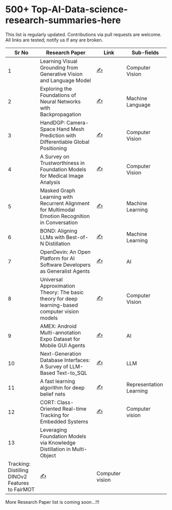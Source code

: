 # 500+ Top-AI-Data-science-research-summaries-here



This list is regularly updated. Contributions via pull requests are welcome. All links are tested; notify us if any are broken.

| Sr No | Research Paper                                        | Link                                 | Sub-fields                       |
|-------|-------------------------------------------------------|--------------------------------------|---------------------------------|
| 1     | Learning Visual Grounding from Generative Vision and Language Model                     | [✍️](https://www.linkedin.com/posts/bhoop-singh-3b41b41a9_generative-vision-and-language-model-activity-7221383255910932480-4QuD?utm_source=share&utm_medium=member_desktop)    | Computer Vision                  |
| 2     |  Exploring the Foundations of Neural Networks with Backpropagation     | [✍️](https://example.com/nlp125](https://www.linkedin.com/posts/bhoop-singh-3b41b41a9_learning-internal-representation-by-error-activity-7221152160032468993-CQjD?utm_source=share&utm_medium=member_desktop))   | Machine Language       |
| 3     |  HandDGP: Camera-Space Hand Mesh Prediction with Differentiable Global Positioning  |[✍️](https://www.linkedin.com/posts/bhoop-singh-3b41b41a9_camera-space-hand-mesh-prediction-activity-7221569348191051778-lbSG?utm_source=share&utm_medium=member_desktop)    | Computer Vision        |
| 4     | A Survey on Trustworthiness in Foundation Models for Medical Image Analysis  |[✍️](https://www.linkedin.com/posts/bhoop-singh-3b41b41a9_models-for-medical-image-analysis-activity-7221799562850488320-qA_-?utm_source=share&utm_medium=member_desktop)    | Computer Vision         |
| 5      |Masked Graph Learning with Recurrent Alignment for Multimodal Emotion Recognition in Conversation                                                                              |[✍️](https://www.linkedin.com/posts/bhoop-singh-3b41b41a9_emotion-recognition-in-conversation-activity-7222165173053091841-dHDU?utm_source=share&utm_medium=member_desktop)                                                 | Machine Learning |
| 6      |BOND: Aligning LLMs with Best-of-N Distillation  |[✍️](https://www.linkedin.com/posts/ashishpatel2604_google-deepmind-introduces-bond-a-new-rlhf-activity-7222126652871307265-RNKt?utm_source=share&utm_medium=member_desktop) |  Machine Learning |
| 7       |OpenDevin: An Open Platform for AI Software Developers as Generalist Agents |[✍️](https://www.linkedin.com/posts/analytics-vidhya_generative-ai-research-paper-activity-7222116498348158977-7vaV?utm_source=share&utm_medium=member_desktop)| AI |
| 8      | Universal Approximation Theory: The basic theory for deep learning-based computer vision models| [✍️](https://www.linkedin.com/posts/bhoop-singh-3b41b41a9_theoretical-foundations-of-deep-learning-activity-7222548214254616576-2jDa?utm_source=share&utm_medium=member_desktop)  | Computer Vision |
|9        |AMEX: Android Multi-annotation Expo Dataset for Mobile GUI Agents   |[✍️](https://www.linkedin.com/posts/analytics-vidhya_generative-ai-research-paper-activity-7222473006160265216-SbdK?utm_source=share&utm_medium=member_desktop)|AI|
| 10      | Next-Generation Database Interfaces: A Survey of LLM-Based Text-to_SQL |[✍️](https://www.linkedin.com/posts/areganti_llms-sql-activity-7218804040221032448-w8IS?utm_source=share&utm_medium=member_desktop)| LLM  |
| 11      |A fast learning algorithm for deep belief nets |[✍️](https://www.linkedin.com/posts/bhoop-singh-3b41b41a9_representation-learning-activity-7222602452833878016-iN1R?utm_source=share&utm_medium=member_desktop)  | Representation Learning |
|12       |CORT: Class-Oriented Real-time Tracking for Embedded Systems  |[✍️](https://www.linkedin.com/posts/bhoop-singh-3b41b41a9_class-oriented-real-time-tracking-activity-7222946669695262720-Xh-T?utm_source=share&utm_medium=member_desktop)| Computer vision|
| 13      |Leveraging Foundation Models via Knowledge Distillation in Multi-Object
Tracking: Distilling DINOv2 Features to FairMOT |[✍️](https://www.linkedin.com/posts/bhoop-singh-3b41b41a9_multi-object-tracking-activity-7223597278840639489-x9MK?utm_source=share&utm_medium=member_desktop)| Computer vision|

More Research Paper list is coming soon...!!!
